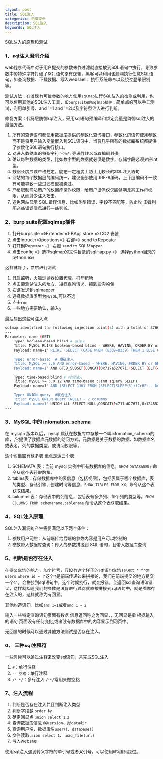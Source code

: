 ```yaml
---
layout: post
title: SQL注入
categories: 网络安全
description: SQL注入
keywords: SQL注入
---
```


SQL注入的原理和测试

### 1、sql注入漏洞介绍

web程序代码中对于用户提交的参数未作过滤就直接放到SQL语句中执行，导致参数中的特殊字符打破了SQL语句原有逻辑，黑客可以利用该漏洞执行任意SQL语句，如查询数据、下载数据、写入webshell、执行系统命令以及绕过登录限制等。

测试方法：在发现有可控参数的地方使用`sqlmap`进行SQL注入的检测或利用，也可以使用其他的SQL注入工具，如`burpsuite的sqlmap插件`；简单点的可以手工测试，利用单引号、and 1=1 and 1=2以及字符型注入进行判断。

修复方案：代码层防御sql注入，采用sql语句预编译和绑定变量是防御sql注入的最佳方法。

1. 所有的查询语句都使用数据库提供的参数化查询接口，参数化的语句使用参数而不是将用户输入变量嵌入到SQL语句中，当前几乎所有的数据库系统都提供了参数化SQL语句执行接口。
2. 对进入数据库的特殊字符`'<>&*;`等进行转义或者编码转换。
3. 确认每种数据的类型，比如数字型的数据就必须是数字，存储字段必须对应int型。
4. 数据长度应该严格规定，能在一定程度上防止比较长的SQL注入语句
5. 网站的每个数据层的编码统一，建议全部使用URF-8编码，上下层编码不一致有可能导致一些过滤模型被绕过。
6. 严格限制网站用户的数据库操作权限，给用户提供仅仅能够满足其工作的权限，从而减少注入攻击。
7. 避免网站显示 SQL 错误信息，比如类型错误、字段不匹配等，防止攻
   击者利用这些错误信息进行一些判断。

### 2、burp suite配置sqlmap插件

1. 打开burpsuite =》Extender =》 BApp store =》 CO2 安装
2. 点击intruder=》positions=》右键=》send to Repeater
3. 打开到Repeater =》 右键 send to SQLMapper
4. 点击config =》选择sqlmap的文件目录的sqlmap.py =》 选择python目录的python.exe

这样就好了，然后进行测试

1. 开启监听，火狐浏览器设置代理，打开靶场
2. 点击要测试注入的地方，进行查询请求，抓到查询的包
3. 右键发送到sqlmapper
4. 选择数据库类型为`MySQL`,可以不选
5. 点击`run`
6. 一些地方需要确认，输入`y`

最后输出这些可注入点

```bash
sqlmap identified the following injection point(s) with a total of 3766 HTTP(s) requests:
---
Parameter: name (GET)
    Type: boolean-based blind # 盲注入
    Title: MySQL RLIKE boolean-based blind - WHERE, HAVING, ORDER BY or GROUP BY clause
    Payload: name=1' RLIKE (SELECT (CASE WHEN (8339=8339) THEN 1 ELSE 0x28 END))-- KHUY&submit=%E6%9F%A5%E8%AF%A2

    Type: error-based  # 爆破注入
    Title: MySQL >= 5.6 AND error-based - WHERE, HAVING, ORDER BY or GROUP BY clause (GTID_SUBSET)
    Payload: name=1' AND GTID_SUBSET(CONCAT(0x717a627671,(SELECT (ELT(4169=4169,1))),0x71787a6b71),4169)-- Azck&submit=%E6%9F%A5%E8%AF%A2

    Type: time-based blind # 时间注入
    Title: MySQL >= 5.0.12 AND time-based blind (query SLEEP)
    Payload: name=1' AND (SELECT 1161 FROM (SELECT(SLEEP(5)))CrHF)-- kety&submit=%E6%9F%A5%E8%AF%A2

    Type: UNION query  #联合注入
    Title: MySQL UNION query (NULL) - 2 columns
    Payload: name=1' UNION ALL SELECT NULL,CONCAT(0x717a627671,0x52485251694e41775a654759665575584642687a6151684e704b556e696f784d5071437446675141,0x71787a6b71)#&submit=%E6%9F%A5%E8%AF%A2
---
```

### 3、MySQL 中的 infomation_schema

在 mysql5 版本以后，mysql 默认在数据库中存放一个叫infomation_schema的库，,它提供了数据库元数据的访问方式，元数据是关于数据的数据，如数据库名或表名，列的数据类型，或访问权限等。

这个库里面有很多表 重点是这三个表

1. SCHEMATA 表：当前 mysql 实例中所有数据库的信息。`SHOW DATABASES;` 命令从这个表获取数据。
2. tables表：存储数据库中的表信息（包括视图），包括表属于哪个数据库，表的类型、存储引擎、创建时间等信息。`SHOW TABLES FROM XX;` 命令从这个表获取结果。
3. columns 表：存储表中的列信息，包括表有多少列、每个列的类型等。`SHOW COLUMNS FROM schemaname.tablename` 命令从这个表获取结果。

### 4、SQL注入原理

SQL注入漏洞的产生需要满足以下两个条件：

1. 参数用户可控：从前端传给后端的参数内容是用户可以控制的
2. 参数带入数据库查询：传入的参数拼接到 SQL 语句，且带入数据库查询

### 5、判断是否存在注入

在提交查询的地方，加个符号，假设有这个样子的sql语句查询`select * from users where id = ？`这个`?`是前端传递过来拼接的，我们在前端提交的地方提交一个`1'`，会拼接到sql语句中，这个时候执行，就会报错，会返回sql查询语法错误，这样就知道我们的参数是没有进行过滤就直接拼接到sql语句中，就是看你存在注入的，这样就称为有回显。

其他构造语句，比如`and 1=1`或者`and 1 = 2`

输入一些特定查询语句页面有数据 信息返回称之为回显，，无回显是指 根据输入的语句 页面没有任何变化,或者没有数据库中的内容显示到网页中。

无回显的时候可以通过其他方法测试是否存在注入。

### 6、 三种sql注释符

一些时候可以通过注释来改变sql语句，来完成SQL注入

1. `#`：单行注释
2. `-- 空格`：单行注释
3. `/* */`：多行注入 `/**/`常用来做空格

### 7、注入流程

1. 判断是否存在注入并且判断注入类型
2. 判断字段数 `order by`
3. 确定回显点 `union select 1,2`
4. 查询数据库信息 `@@version`、`@@datadir`
5. 查询用户名，数据库名`user()`、`database()`
6. 文件读取`union select 1`、`load_file(url)`
7. 写入webshell

使用sql注入遇到转义字符的单引号或者双引号，可以使用`HEX`编码绕过。
